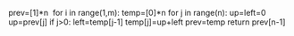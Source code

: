 prev=[1]*n
​
for i in range(1,m):
temp=[0]*n
for j in range(n):
up=left=0
up=prev[j]
if j>0:
left=temp[j-1]
temp[j]=up+left
prev=temp
return prev[n-1]
​